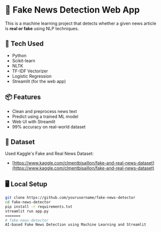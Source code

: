 
# 📰 Fake News Detection Web App

This is a machine learning project that detects whether a given news article is **real or fake** using NLP techniques.

## 🚀 Tech Used

- Python
- Scikit-learn
- NLTK
- TF-IDF Vectorizer
- Logistic Regression
- Streamlit (for the web app)

## 📦 Features

- Clean and preprocess news text
- Predict using a trained ML model
- Web UI with Streamlit
- 99% accuracy on real-world dataset

## 📁 Dataset

Used Kaggle's Fake and Real News Dataset:
- [https://www.kaggle.com/clmentbisaillon/fake-and-real-news-dataset](https://www.kaggle.com/clmentbisaillon/fake-and-real-news-dataset)

## 🖥️ Local Setup

```bash
git clone https://github.com/yourusername/fake-news-detector
cd fake-news-detector
pip install -r requirements.txt
streamlit run app.py
=======
# fake-news-detector
AI-based Fake News Detection using Machine Learning and Streamlit

